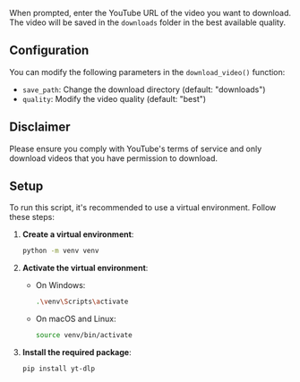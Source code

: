 When prompted, enter the YouTube URL of the video you want to download. The video will be saved in the `downloads` folder in the best available quality.

## Configuration

You can modify the following parameters in the `download_video()` function:
- `save_path`: Change the download directory (default: "downloads")
- `quality`: Modify the video quality (default: "best")

## Disclaimer

Please ensure you comply with YouTube's terms of service and only download videos that you have permission to download.

## Setup

To run this script, it's recommended to use a virtual environment. Follow these steps:

1. **Create a virtual environment**:
   ```bash
   python -m venv venv
   ```

2. **Activate the virtual environment**:
   - On Windows:
     ```bash
     .\venv\Scripts\activate
     ```
   - On macOS and Linux:
     ```bash
     source venv/bin/activate
     ```

3. **Install the required package**:
   ```bash
   pip install yt-dlp
   ```
